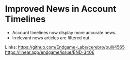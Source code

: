 # Improved News in Account Timelines

- Account timelines now display more accurate news.
- Irrelevant news articles are filtered out.

Links:
https://github.com/Endgame-Labs/cerebro/pull/4565
https://linear.app/endgame/issue/END-3406
